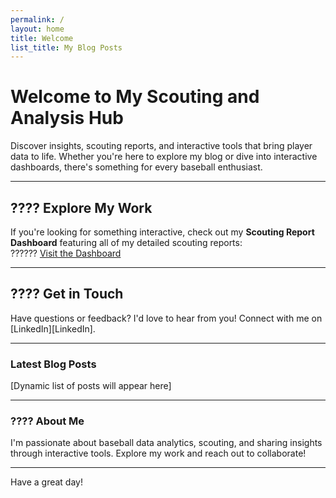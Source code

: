 ```yaml
---
permalink: /
layout: home
title: Welcome
list_title: My Blog Posts
---
```


# Welcome to My Scouting and Analysis Hub

Discover insights, scouting reports, and interactive tools that bring player data to life. Whether you're here to explore my blog or dive into interactive dashboards, there's something for every baseball enthusiast.

---

## ???? **Explore My Work**
If you're looking for something interactive, check out my **Scouting Report Dashboard** featuring all of my detailed scouting reports:  
?????? [Visit the Dashboard](https://colin-sanders.shinyapps.io/shinydash)

---

## ???? **Get in Touch**
Have questions or feedback? I'd love to hear from you! Connect with me on [LinkedIn][LinkedIn].

---

### Latest Blog Posts
[Dynamic list of posts will appear here]

---

### ???? **About Me**
I'm passionate about baseball data analytics, scouting, and sharing insights through interactive tools. Explore my work and reach out to collaborate!

---

Have a great day!
